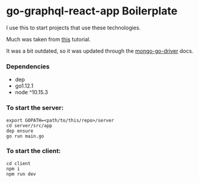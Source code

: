 # go-graphql-react-app Boilerplate

I use this to start projects that use these technologies.

Much was taken from [this](https://medium.com/@chrischuck35/how-to-build-a-simple-web-app-in-react-graphql-go-e71c79beb1d) tutorial.

It was a bit outdated, so it was updated through the [mongo-go-driver](https://github.com/mongodb/mongo-go-driver/) docs.

### Dependencies
- dep
- go1.12.1
- node ^10.15.3

### To start the server:

    export GOPATH=<path/to/this/repo>/server
    cd server/src/app
    dep ensure
    go run main.go

### To start the client:

    cd client
    npm i
    npm run dev